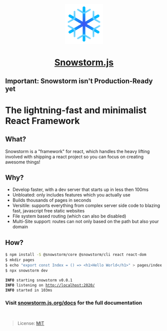 <p align="center">
  <a href="https://github.com/explodingcamera/snowstorm">
    <img src="./logo.svg" height="128">
    <h1 align="center">Snowstorm.js</h1>
  </a>
</p>

## Important: Snowstorm isn't Production-Ready yet
# The lightning-fast and minimalist React Framework

## What?
Snowstorm is a "framework" for react, which handles the heavy lifting involved with shipping a react project so you can focus on creating awesome things!

## Why?
* Develop faster, with a dev server that starts up in less then 100ms
* Unbloated: only includes features which you actually use
* Builds thousands of pages in seconds
* Versitile: supports everything from complex server side code to blazing fast, javascript free static websites
* File system based routing (which can also be disabled)
* Multi-Site support: routes can not only based on the path but also your domain

## How?

```bash
$ npm install -S @snowstorm/core @snowstorm/cli react react-dom
$ mkdir pages
$ echo "export const Index = () => <h1>Hello World</h1>" > pages/index.ts
$ npx snowstorm dev
```
<pre><code><b>INFO</b> starting snowstorm v0.0.1
<b>INFO</b> listening on <u>http://localhost:2020/</u>
<b>INFO</b> started in 103ms</code></pre>

### Visit [snowstorm.js.org/docs](https://snowstorm.js.org/docs/getting-started) for the full documentation

<br/>

> License: [MIT](LICENSE.md)